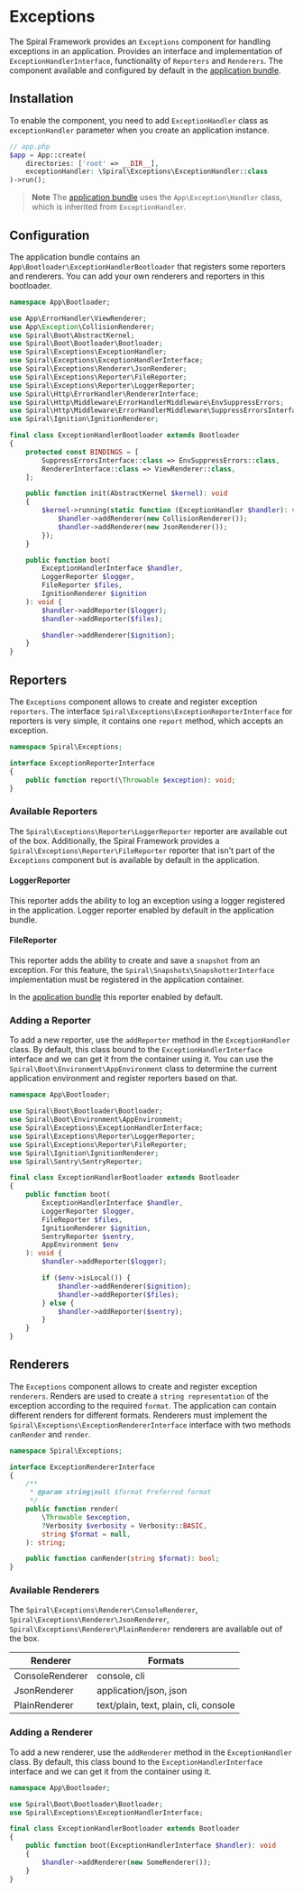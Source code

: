 # Exceptions

The Spiral Framework provides an `Exceptions` component for handling exceptions in an application.
Provides an interface and implementation of `ExceptionHandlerInterface`, functionality of `Reporters` and `Renderers`.
The component available and configured by default in the [application bundle](https://github.com/spiral/app).

## Installation

To enable the component, you need to add `ExceptionHandler` class as `exceptionHandler` parameter when you create
an application instance.

```php
// app.php
$app = App::create(
    directories: ['root' => __DIR__],
    exceptionHandler: \Spiral\Exceptions\ExceptionHandler::class
)->run();
```

> **Note**
> The [application bundle](https://github.com/spiral/app) uses the `App\Exception\Handler` class, 
> which is inherited from `ExceptionHandler`.

## Configuration

The application bundle contains an `App\Bootloader\ExceptionHandlerBootloader` that registers some reporters 
and renderers. You can add your own renderers and reporters in this bootloader.

```php
namespace App\Bootloader;

use App\ErrorHandler\ViewRenderer;
use App\Exception\CollisionRenderer;
use Spiral\Boot\AbstractKernel;
use Spiral\Boot\Bootloader\Bootloader;
use Spiral\Exceptions\ExceptionHandler;
use Spiral\Exceptions\ExceptionHandlerInterface;
use Spiral\Exceptions\Renderer\JsonRenderer;
use Spiral\Exceptions\Reporter\FileReporter;
use Spiral\Exceptions\Reporter\LoggerReporter;
use Spiral\Http\ErrorHandler\RendererInterface;
use Spiral\Http\Middleware\ErrorHandlerMiddleware\EnvSuppressErrors;
use Spiral\Http\Middleware\ErrorHandlerMiddleware\SuppressErrorsInterface;
use Spiral\Ignition\IgnitionRenderer;

final class ExceptionHandlerBootloader extends Bootloader
{
    protected const BINDINGS = [
        SuppressErrorsInterface::class => EnvSuppressErrors::class,
        RendererInterface::class => ViewRenderer::class,
    ];

    public function init(AbstractKernel $kernel): void
    {
        $kernel->running(static function (ExceptionHandler $handler): void {
            $handler->addRenderer(new CollisionRenderer());
            $handler->addRenderer(new JsonRenderer());
        });
    }

    public function boot(
        ExceptionHandlerInterface $handler,
        LoggerReporter $logger,
        FileReporter $files,
        IgnitionRenderer $ignition
    ): void {
        $handler->addReporter($logger);
        $handler->addReporter($files);

        $handler->addRenderer($ignition);
    }
}
```

## Reporters

The `Exceptions` component allows to create and register exception `reporters`.
The interface `Spiral\Exceptions\ExceptionReporterInterface` for reporters is very simple, it contains one `report` 
method, which accepts an exception.

```php
namespace Spiral\Exceptions;

interface ExceptionReporterInterface
{
    public function report(\Throwable $exception): void;
}
```

### Available Reporters

The `Spiral\Exceptions\Reporter\LoggerReporter` reporter are available out of the box.
Additionally, the Spiral Framework provides a `Spiral\Exceptions\Reporter\FileReporter` reporter that isn't part 
of the `Exceptions` component but is available by default in the application.

#### LoggerReporter

This reporter adds the ability to log an exception using a logger registered in the application. Logger reporter enabled
by default in the application bundle.

#### FileReporter

This reporter adds the ability to create and save a `snapshot` from an exception. For this feature, the
`Spiral\Snapshots\SnapshotterInterface` implementation must be registered in the application container.

In the [application bundle](https://github.com/spiral/app) this reporter enabled by default.

### Adding a Reporter

To add a new reporter, use the `addReporter` method in the `ExceptionHandler` class. By default, this class bound 
to the `ExceptionHandlerInterface` interface and we can get it from the container using it. You can use the 
`Spiral\Boot\Environment\AppEnvironment` class to determine the current application environment and 
register reporters based on that.

```php
namespace App\Bootloader;

use Spiral\Boot\Bootloader\Bootloader;
use Spiral\Boot\Environment\AppEnvironment;
use Spiral\Exceptions\ExceptionHandlerInterface;
use Spiral\Exceptions\Reporter\LoggerReporter;
use Spiral\Exceptions\Reporter\FileReporter;
use Spiral\Ignition\IgnitionRenderer;
use Spiral\Sentry\SentryReporter;

final class ExceptionHandlerBootloader extends Bootloader
{
    public function boot(
        ExceptionHandlerInterface $handler,
        LoggerReporter $logger,
        FileReporter $files,
        IgnitionRenderer $ignition,
        SentryReporter $sentry,
        AppEnvironment $env
    ): void {
        $handler->addReporter($logger);

        if ($env->isLocal()) {
            $handler->addRenderer($ignition);
            $handler->addReporter($files);
        } else {
            $handler->addReporter($sentry);
        }
    }
}
```

## Renderers

The `Exceptions` component allows to create and register exception `renderers`.
Renders are used to create a `string representation` of the exception according to the required `format`. 
The application can contain different renders for different formats.
Renderers must implement the `Spiral\Exceptions\ExceptionRendererInterface` interface with two methods `canRender` and
`render`.

```php
namespace Spiral\Exceptions;

interface ExceptionRendererInterface
{
    /**
     * @param string|null $format Preferred format
     */
    public function render(
        \Throwable $exception,
        ?Verbosity $verbosity = Verbosity::BASIC,
        string $format = null,
    ): string;

    public function canRender(string $format): bool;
}
```

### Available Renderers

The `Spiral\Exceptions\Renderer\ConsoleRenderer`, `Spiral\Exceptions\Renderer\JsonRenderer`,  
`Spiral\Exceptions\Renderer\PlainRenderer` renderers are available out of the box.

| Renderer        | Formats                               |
|-----------------|---------------------------------------|
| ConsoleRenderer | console, cli                          |
| JsonRenderer    | application/json, json                |
| PlainRenderer   | text/plain, text, plain, cli, console |


### Adding a Renderer

To add a new renderer, use the `addRenderer` method in the `ExceptionHandler` class. By default, this class bound
to the `ExceptionHandlerInterface` interface and we can get it from the container using it.

```php
namespace App\Bootloader;

use Spiral\Boot\Bootloader\Bootloader;
use Spiral\Exceptions\ExceptionHandlerInterface;

final class ExceptionHandlerBootloader extends Bootloader
{
    public function boot(ExceptionHandlerInterface $handler): void 
    {
        $handler->addRenderer(new SomeRenderer());
    }
}
```
